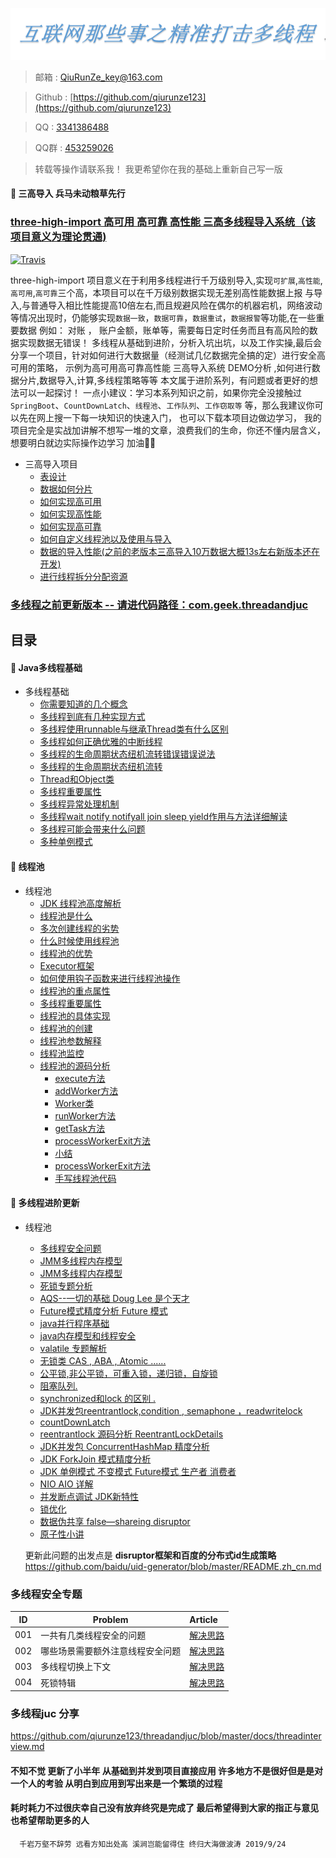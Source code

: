 ![互联网 Java 多线程那些事](https://raw.githubusercontent.com/qiurunze123/imageall/master/thread100.png)

> 邮箱 : [QiuRunZe_key@163.com](QiuRunZe_key@163.com)

> Github : [https://github.com/qiurunze123](https://github.com/qiurunze123)

> QQ : [3341386488](3341386488)

> QQ群 : [453259026](453259026) 

> 转载等操作请联系我！ 我更希望你在我的基础上重新自己写一版

 #### :couple: 三高导入 兵马未动粮草先行 
 
  ### [three-high-import 高可用 高可靠 高性能 三高多线程导入系统（该项目意义为理论贯通)](/docs/code-solve.md)
   [![Travis](https://img.shields.io/badge/language-Java-yellow.svg)](https://github.com/qiurunze123)

  three-high-import 项目意义在于利用多线程进行千万级别导入,实现`可扩展`,`高性能`,`高可用`,`高可靠`三个高，本项目可以在千万级别数据实现无差别高性能数据上报
  与导入,与普通导入相比性能提高10倍左右,而且规避风险在偶尔的机器宕机，网络波动等情况出现时，仍能够实现`数据一致`，`数据可靠`，`数据重试`，`数据报警`等功能,在一些重要数据
  例如： 对账 ， 账户金额，账单等，需要每日定时任务而且有高风险的数据实现数据无错误！
  多线程从基础到进阶，分析入坑出坑，以及工作实操,最后会分享一个项目，针对如何进行大数据量（经测试几亿数据完全搞的定）进行安全高可用的策略，
  示例为高可用高可靠高性能 三高导入系统 DEMO分析 ,如何进行数据分片,数据导入,计算,多线程策略等等 本文属于进阶系列，有问题或者更好的想法可以一起探讨！ 
  一点小建议：学习本系列知识之前，如果你完全没接触过 `SpringBoot`、`CountDownLatch`、`线程池`、`工作队列`、`工作窃取等` 等，那么我建议你可以先在网上搜一下每一块知识的快速入门， 也可以下载本项目边做边学习，
  我的项目完全是实战加讲解不想写一堆的文章，浪费我们的生命，你还不懂内层含义，想要明白就边实际操作边学习 加油💪💪
 
 - 三高导入项目
     - [表设计](/docs/code-solve.md)<br>
     - [数据如何分片](/docs/code-solve.md)
     - [如何实现高可用](/docs/code-solve.md)<br>
     - [如何实现高性能](/docs/code-solve.md)<br>
     - [如何实现高可靠](/docs/code-solve.md)
     - [如何自定义线程池以及使用与导入](/docs/code-solve.md)
     - [数据的导入性能(之前的老版本三高导入10万数据大概13s左右新版本还在开发)](/docs/code-solve.md)
     - [进行线程拆分分配资源 ](/docs/code-solve-split.md)
 
###  [多线程之前更新版本 -- 请进代码路径：com.geek.threadandjuc](/docs/thread-base-1.md)
 
## 目录
#### :couple: Java多线程基础

  - 多线程基础
    - [你需要知道的几个概念](/docs/thread-base-0000.md)<br>
    - [多线程到底有几种实现方式](/docs/thread-base-000.md)
    - [多线程使用runnable与继承Thread类有什么区别](/docs/thread-base-001.md)<br>
    - [多线程如何正确优雅的中断线程](/docs/thread-base-002.md)<br>
    - [多线程的生命周期状态纽机流转错误错误说法](/docs/thread-base-003-1.md)
    - [多线程的生命周期状态纽机流转](/docs/thread-base-003.md)
    - [Thread和Object类](/docs/thread-base-003-2.md)
    - [多线程重要属性](/docs/thread-base-004.md)
    - [多线程异常处理机制](/docs/thread-base-005.md)
    - [多线程wait notify notifyall join sleep yield作用与方法详细解读](/docs/thread-base-006.md)
    - [多线程可能会带来什么问题](/docs/thread-base-007.md)
    - [多种单例模式](/docs/thread-base-008.md)
    
#### :couple: 线程池

  - 线程池
    - [JDK 线程池高度解析](/docs/thread-base-9.md)<br>
    - [线程池是什么](/docs/threadpool0001.md)
    - [多次创建线程的劣势](/docs/threadpool0001.md)<br>
    - [什么时候使用线程池](/docs/threadpool0001.md)<br>
    - [线程池的优势](/docs/threadpool0001.md)
    - [Executor框架](/docs/threadpool0001.md)
    - [如何使用钩子函数来进行线程池操作](/docs/threadpool0001.md)
    - [线程池的重点属性](/docs/threadpool0001.md)
    - [多线程重要属性](/docs/threadpool0001.md)
    - [线程池的具体实现](/docs/threadpool0001.md)
    - [线程池的创建](/docs/threadpool0001.md)
    - [线程池参数解释](/docs/threadpool0001.md)
    - [线程池监控](/docs/threadpool0001.md)
    - [线程池的源码分析](/docs/threadpool0001.md)
       - [execute方法](/docs/threadpool0001.md)
       - [addWorker方法](/docs/threadpool0001.md)
       - [Worker类](/docs/threadpool0001.md)
       - [runWorker方法](/docs/threadpool0001.md)
       - [getTask方法](/docs/threadpool0001.md)
       - [processWorkerExit方法](/docs/threadpool0001.md)
       - [小结](/docs/threadpool0001.md)
       - [processWorkerExit方法](/docs/threadpool0001.md)
       - [手写线程池代码](/docs/threadpool0001.md)


#### :couple: 多线程进阶更新

  - 线程池
    - [多线程安全问题](/docs/JMM.md)<br>
    - [JMM多线程内存模型](/docs/JMM.md)
    - [JMM多线程内存模型](/docs/JMM-1.md)<br>
    - [死锁专题分析](/docs/dlock.md)<br>
    - [AQS--一切的基础 Doug Lee 是个天才](/docs/AQS.md)
    - [Future模式精度分析 Future 模式](/docs/Future.md)
    - [java并行程序基础](/docs/thread-base-3.md)
    - [java内存模型和线程安全](/docs/thread-base-4.md)
    - [valatile 专题解析](/docs/thread-base-5.md)
    - [无锁类 CAS , ABA , Atomic ......](/docs/thread-base-6.md)
    - [公平锁,非公平锁，可重入锁，递归锁，自旋锁](/docs/lock.md)
    - [阻塞队列.](/docs/blocking.md)
    - [ synchronized和lock 的区别 .](/docs/sandl.md)
    - [JDK并发包reentrantlock,condition , semaphone ，readwritelock ](/docs/thread-base-7.md)
    - [countDownLatch](/docs/CountDownLatch.md)
    - [reentrantlock 源码分析 ReentrantLockDetails](/docs/thread-base-7.md)
    - [JDK并发包 ConcurrentHashMap 精度分析](/docs/thread-base-8.md)
    - [JDK ForkJoin 模式精度分析](/docs/thread-base-10.md)
    - [JDK 单例模式 不变模式 Future模式 生产者 消费者](/docs/thread-base-11.md)
    - [NIO AIO 详解](/docs/thread-base-12.md)
    - [并发断点调试 JDK新特性](/docs/thread-base-13.md)
    - [锁优化 ](/docs/thread-base-13.md)
    - [数据伪共享 false—shareing disruptor](/docs/false-shareing.md)
    - [原子性小讲](/docs/atom.md)

     更新此问题的出发点是 **disruptor框架和百度的分布式id生成策略** 
     https://github.com/baidu/uid-generator/blob/master/README.zh_cn.md

### 多线程安全专题
 | ID | Problem  | Article | 
 | --- | ---   | :--- |
 | 001 | 一共有几类线程安全的问题 | [解决思路](/docs/threadsafe001.md) |
 | 002 | 哪些场景需要额外注意线程安全问题| [解决思路](/docs/threadsafe001.md) |
 | 003 |多线程切换上下文 | [解决思路](/docs/threadsafe001.md) |
 | 004 |死锁特辑| [解决思路](/docs/threadsafe001.md) |


### 多线程juc 分享 

 https://github.com/qiurunze123/threadandjuc/blob/master/docs/threadinterview.md


 #### 不知不觉 更新了小半年 从基础到并发到项目直接应用 许多地方不是很好但是是对一个人的考验 从明白到应用到写出来是一个繁琐的过程
 #### 耗时耗力不过很庆幸自己没有放弃终究是完成了 最后希望得到大家的指正与意见也希望帮助更多的人 
 
      千岩万壑不辞劳 远看方知出处高 溪涧岂能留得住 终归大海做波涛 2019/9/24
